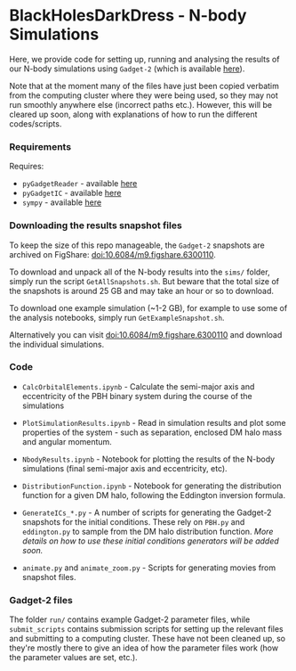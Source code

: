 # BlackHolesDarkDress - N-body Simulations

Here, we provide code for setting up, running and analysing the results of our N-body simulations using `Gadget-2` (which is available [here](https://wwwmpa.mpa-garching.mpg.de/gadget/)).

Note that at the moment many of the files have just been copied verbatim from the computing cluster where they were being used, so they may not run smoothly anywhere else (incorrect paths etc.). However, this will be cleared up soon, along with explanations of how to run the different codes/scripts.

### Requirements

Requires:

* `pyGadgetReader` - available [here](http://ascl.net/1411.001)
* `pyGadgetIC` - available [here](https://github.com/ldocao/pygadgetic)
* `sympy` - available [here](http://www.sympy.org/en/index.html)

### Downloading the results snapshot files

To keep the size of this repo manageable, the `Gadget-2` snapshots are archived on FigShare: [doi:10.6084/m9.figshare.6300110](https://doi.org/10.6084/m9.figshare.6300110).

To download and unpack all of the N-body results into the `sims/` folder, simply run the script `GetAllSnapshots.sh`. But beware that the total size of the snapshots is around 25 GB and may take an hour or so to download. 

To download one example simulation (~1-2 GB), for example to use some of the analysis notebooks, simply run `GetExampleSnapshot.sh`.

Alternatively you can visit [doi:10.6084/m9.figshare.6300110](https://doi.org/10.6084/m9.figshare.6300110) and download the individual simulations.


### Code

* `CalcOrbitalElements.ipynb` - Calculate the semi-major axis and eccentricity of the PBH binary system during the course of the simulations

* `PlotSimulationResults.ipynb` - Read in simulation results and plot some properties of the system - such as separation, enclosed DM halo mass and angular momentum.

* `NbodyResults.ipynb` - Notebook for plotting the results of the N-body simulations (final semi-major axis and eccentricity, etc).

* `DistributionFunction.ipynb` - Notebook for generating the distribution function for a given DM halo, following the Eddington inversion formula.

* `GenerateICs_*.py` - A number of scripts for generating the Gadget-2 snapshots for the initial conditions. These rely on `PBH.py` and `eddington.py` to sample from the DM halo distribution function. *More details on how to use these initial conditions generators will be added soon.*

*  `animate.py` and `animate_zoom.py` - Scripts for generating movies from snapshot files.


### Gadget-2 files

The folder `run/` contains example Gadget-2 parameter files, while `submit_scripts` contains submission scripts for setting up the relevant files and submitting to a computing cluster. These have not been cleaned up, so they're mostly there to give an idea of how the parameter files work (how the parameter values are set, etc.).